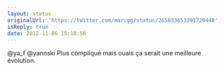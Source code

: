 ```yaml
---
layout: status
originalUrl: 'https://twitter.com/marcgg/status/265833653391720448'
isReply: true
date: 2012-11-06 15:10:56
---
```


@ya_f @yannski Plus compliqué mais ouais ça serait une meilleure évolution.
